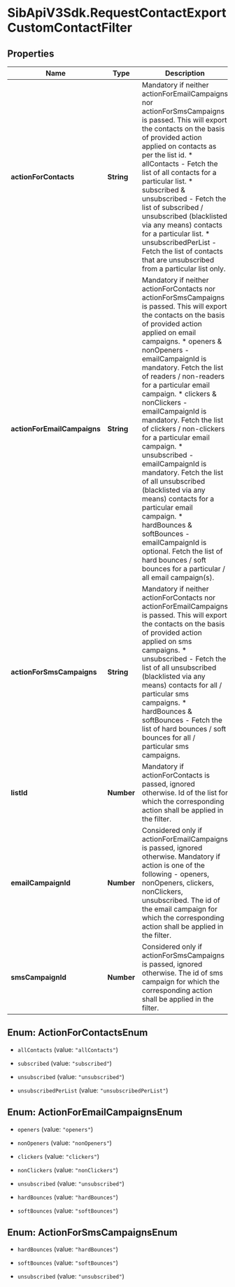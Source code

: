 # SibApiV3Sdk.RequestContactExportCustomContactFilter

## Properties
Name | Type | Description | Notes
------------ | ------------- | ------------- | -------------
**actionForContacts** | **String** | Mandatory if neither actionForEmailCampaigns nor actionForSmsCampaigns is passed. This will export the contacts on the basis of provided action applied on contacts as per the list id. * allContacts - Fetch the list of all contacts for a particular list. * subscribed & unsubscribed - Fetch the list of subscribed / unsubscribed (blacklisted via any means) contacts for a particular list. * unsubscribedPerList - Fetch the list of contacts that are unsubscribed from a particular list only.  | [optional] 
**actionForEmailCampaigns** | **String** | Mandatory if neither actionForContacts nor actionForSmsCampaigns is passed. This will export the contacts on the basis of provided action applied on email campaigns. * openers & nonOpeners - emailCampaignId is mandatory. Fetch the list of readers / non-readers for a particular email campaign. * clickers & nonClickers - emailCampaignId is mandatory. Fetch the list of clickers / non-clickers for a particular email campaign. * unsubscribed - emailCampaignId is mandatory. Fetch the list of all unsubscribed (blacklisted via any means) contacts for a particular email campaign. * hardBounces & softBounces - emailCampaignId is optional. Fetch the list of hard bounces / soft bounces for a particular / all email campaign(s).  | [optional] 
**actionForSmsCampaigns** | **String** | Mandatory if neither actionForContacts nor actionForEmailCampaigns is passed. This will export the contacts on the basis of provided action applied on sms campaigns. * unsubscribed - Fetch the list of all unsubscribed (blacklisted via any means) contacts for all / particular sms campaigns. * hardBounces & softBounces - Fetch the list of hard bounces / soft bounces for all / particular sms campaigns.  | [optional] 
**listId** | **Number** | Mandatory if actionForContacts is passed, ignored otherwise. Id of the list for which the corresponding action shall be applied in the filter. | [optional] 
**emailCampaignId** | **Number** | Considered only if actionForEmailCampaigns is passed, ignored otherwise. Mandatory if action is one of the following - openers, nonOpeners, clickers, nonClickers, unsubscribed. The id of the email campaign for which the corresponding action shall be applied in the filter. | [optional] 
**smsCampaignId** | **Number** | Considered only if actionForSmsCampaigns is passed, ignored otherwise. The id of sms campaign for which the corresponding action shall be applied in the filter. | [optional] 


<a name="ActionForContactsEnum"></a>
## Enum: ActionForContactsEnum


* `allContacts` (value: `"allContacts"`)

* `subscribed` (value: `"subscribed"`)

* `unsubscribed` (value: `"unsubscribed"`)

* `unsubscribedPerList` (value: `"unsubscribedPerList"`)




<a name="ActionForEmailCampaignsEnum"></a>
## Enum: ActionForEmailCampaignsEnum


* `openers` (value: `"openers"`)

* `nonOpeners` (value: `"nonOpeners"`)

* `clickers` (value: `"clickers"`)

* `nonClickers` (value: `"nonClickers"`)

* `unsubscribed` (value: `"unsubscribed"`)

* `hardBounces` (value: `"hardBounces"`)

* `softBounces` (value: `"softBounces"`)




<a name="ActionForSmsCampaignsEnum"></a>
## Enum: ActionForSmsCampaignsEnum


* `hardBounces` (value: `"hardBounces"`)

* `softBounces` (value: `"softBounces"`)

* `unsubscribed` (value: `"unsubscribed"`)




